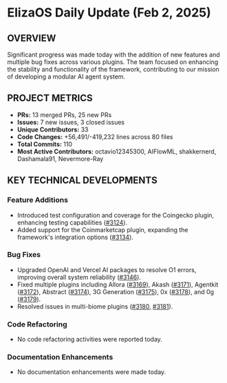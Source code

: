# ElizaOS Daily Update (Feb 2, 2025)

## OVERVIEW 
Significant progress was made today with the addition of new features and multiple bug fixes across various plugins. The team focused on enhancing the stability and functionality of the framework, contributing to our mission of developing a modular AI agent system.

## PROJECT METRICS
- **PRs:** 13 merged PRs, 25 new PRs
- **Issues:** 7 new issues, 3 closed issues
- **Unique Contributors:** 33
- **Code Changes:** +56,491/-419,232 lines across 80 files
- **Total Commits:** 110
- **Most Active Contributors:** octavio12345300, AIFlowML, shakkernerd, Dashamala91, Nevermore-Ray

## KEY TECHNICAL DEVELOPMENTS

### Feature Additions
- Introduced test configuration and coverage for the Coingecko plugin, enhancing testing capabilities ([#3124](https://github.com/elizaos/eliza/pull/3124)).
- Added support for the Coinmarketcap plugin, expanding the framework's integration options ([#3134](https://github.com/elizaos/eliza/pull/3134)).

### Bug Fixes
- Upgraded OpenAI and Vercel AI packages to resolve O1 errors, improving overall system reliability ([#3146](https://github.com/elizaos/eliza/pull/3146)).
- Fixed multiple plugins including Allora ([#3169](https://github.com/elizaos/eliza/pull/3169)), Akash ([#3171](https://github.com/elizaos/eliza/pull/3171)), Agentkit ([#3172](https://github.com/elizaos/eliza/pull/3172)), Abstract ([#3174](https://github.com/elizaos/eliza/pull/3174)), 3G Generation ([#3175](https://github.com/elizaos/eliza/pull/3175)), 0x ([#3178](https://github.com/elizaos/eliza/pull/3178)), and 0g ([#3179](https://github.com/elizaos/eliza/pull/3179)).
- Resolved issues in multi-biome plugins ([#3180](https://github.com/elizaos/eliza/pull/3180), [#3181](https://github.com/elizaos/eliza/pull/3181)).

### Code Refactoring
- No code refactoring activities were reported today.

### Documentation Enhancements
- No documentation enhancements were made today.